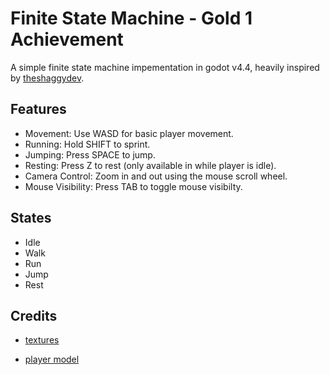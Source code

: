 # Finite State Machine - Gold 1 Achievement
A simple finite state machine impementation in godot v4.4, heavily inspired by [theshaggydev][1].

## Features
- Movement: Use WASD for basic player movement.
- Running: Hold SHIFT to sprint.
- Jumping: Press SPACE to jump.
- Resting: Press Z to rest (only available in while player is idle).
- Camera Control: Zoom in and out using the mouse scroll wheel.
- Mouse Visibility: Press TAB to toggle mouse visibilty.

## States
- Idle
- Walk
- Run
- Jump
- Rest

## Credits
- [textures][2]
- [player model][3]
  
  [1]: https://github.com/theshaggydev
  [2]: https://www.kenney.nl/assets/prototype-textures
  [3]: https://kaylousberg.itch.io/kaykit-adventurers
